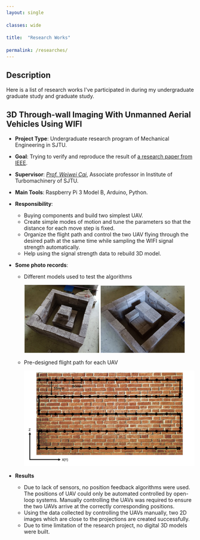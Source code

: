 ```yaml
---
layout: single 

classes: wide

title:  "Research Works" 

permalink: /researches/
---
```


## Description

Here is a list of research works I've participated in during my undergraduate graduate study and graduate study.

## 3D Through-wall Imaging With Unmanned Aerial Vehicles Using WIFI

- **Project Type**: Undergraduate research program of Mechanical Engineering in SJTU.

- **Goal**: Trying to verify and reproduce the result of [a research paper from IEEE](https://dl.acm.org/doi/10.1145/3055031.3055084).

- **Supervisor**: *[Prof. Weiwei Cai](https://scholar.google.com/citations?user=4mYjOrsAAAAJ&hl=en)*, Associate professor in Institute of Turbomachinery of SJTU.

- **Main Tools**: Raspberry Pi 3 Model B, Arduino, Python.

- **Responsibility**: 

  - Buying components and build two simplest UAV.
  - Create simple modes of motion and tune the parameters so that the distance for each move step is fixed.
  - Organize the flight path and control the  two UAV flying through the desired path at the same time while sampling the WIFI signal strength automatically.
  - Help using the signal strength data to rebuild 3D model.

- **Some photo records**:

  - Different models used to test the algorithms

  <p align ="middle">
      <img src="../assets/images/Model_1.jpg" alt="image" width="200" />
      <img src="../assets/images/Model_2.jpg" alt="image" width="225" />
  </p>

  

  - Pre-designed flight path for each UAV

    <img src="../assets/images/Test_path.PNG" alt="image" width="520" />

- **Results**

  - Due to lack of sensors, no position feedback algorithms were used. The positions of UAV could only be automated controlled by open-loop systems. Manually controlling the UAVs was required to ensure the two UAVs arrive at the correctly corresponding positions.
  - Using the data collected by controlling the UAVs manually, two 2D images which are close to the projections are created successfully.
  - Due to time limitation of the research project, no digital 3D models were built.

